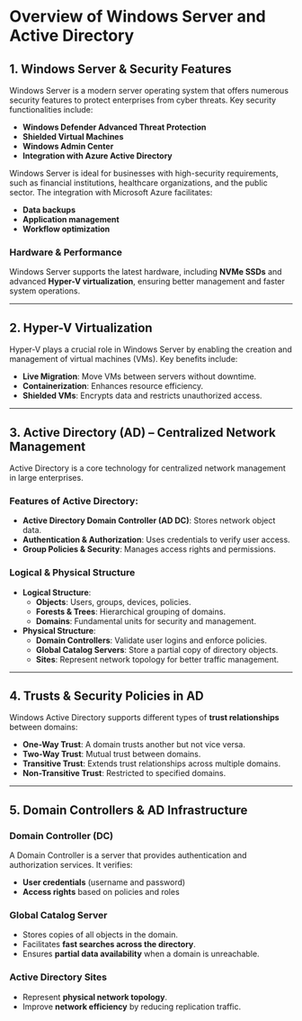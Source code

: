 # Overview of Windows Server and Active Directory

## 1. Windows Server & Security Features
Windows Server is a modern server operating system that offers numerous security features to protect enterprises from cyber threats. Key security functionalities include:
- **Windows Defender Advanced Threat Protection**
- **Shielded Virtual Machines**
- **Windows Admin Center**
- **Integration with Azure Active Directory**

Windows Server is ideal for businesses with high-security requirements, such as financial institutions, healthcare organizations, and the public sector. The integration with Microsoft Azure facilitates:
- **Data backups**
- **Application management**
- **Workflow optimization**

### Hardware & Performance
Windows Server supports the latest hardware, including **NVMe SSDs** and advanced **Hyper-V virtualization**, ensuring better management and faster system operations.

---

## 2. Hyper-V Virtualization
Hyper-V plays a crucial role in Windows Server by enabling the creation and management of virtual machines (VMs). Key benefits include:
- **Live Migration**: Move VMs between servers without downtime.
- **Containerization**: Enhances resource efficiency.
- **Shielded VMs**: Encrypts data and restricts unauthorized access.

---

## 3. Active Directory (AD) – Centralized Network Management
Active Directory is a core technology for centralized network management in large enterprises. 

### Features of Active Directory:
- **Active Directory Domain Controller (AD DC)**: Stores network object data.
- **Authentication & Authorization**: Uses credentials to verify user access.
- **Group Policies & Security**: Manages access rights and permissions.

### Logical & Physical Structure
- **Logical Structure**:
  - **Objects**: Users, groups, devices, policies.
  - **Forests & Trees**: Hierarchical grouping of domains.
  - **Domains**: Fundamental units for security and management.
- **Physical Structure**:
  - **Domain Controllers**: Validate user logins and enforce policies.
  - **Global Catalog Servers**: Store a partial copy of directory objects.
  - **Sites**: Represent network topology for better traffic management.

---

## 4. Trusts & Security Policies in AD
Windows Active Directory supports different types of **trust relationships** between domains:
- **One-Way Trust**: A domain trusts another but not vice versa.
- **Two-Way Trust**: Mutual trust between domains.
- **Transitive Trust**: Extends trust relationships across multiple domains.
- **Non-Transitive Trust**: Restricted to specified domains.

---

## 5. Domain Controllers & AD Infrastructure
### Domain Controller (DC)
A Domain Controller is a server that provides authentication and authorization services. It verifies:
- **User credentials** (username and password)
- **Access rights** based on policies and roles

### Global Catalog Server
- Stores copies of all objects in the domain.
- Facilitates **fast searches across the directory**.
- Ensures **partial data availability** when a domain is unreachable.

### Active Directory Sites
- Represent **physical network topology**.
- Improve **network efficiency** by reducing replication traffic.
